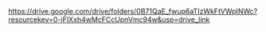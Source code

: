 https://drive.google.com/drive/folders/0B71QaE_fwup6aTIzWkFtVWpINWc?resourcekey=0-jFIXxh4wMcFCcUpnVmc94w&usp=drive_link
